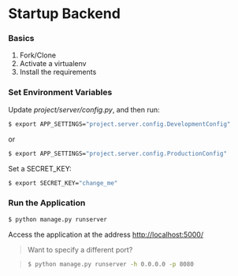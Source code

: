 # Startup Backend

### Basics

1. Fork/Clone
1. Activate a virtualenv
1. Install the requirements

### Set Environment Variables

Update *project/server/config.py*, and then run:

```sh
$ export APP_SETTINGS="project.server.config.DevelopmentConfig"
```

or

```sh
$ export APP_SETTINGS="project.server.config.ProductionConfig"
```

Set a SECRET_KEY:

```sh
$ export SECRET_KEY="change_me"
```

### Run the Application

```sh
$ python manage.py runserver
```

Access the application at the address [http://localhost:5000/](http://localhost:5000/)

> Want to specify a different port?

> ```sh
> $ python manage.py runserver -h 0.0.0.0 -p 8080
> ```

